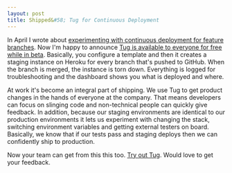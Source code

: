```yaml
---
layout: post
title: Shipped&#58; Tug for Continuous Deployment
---
```


In April I wrote about [experimenting with continuous deployment for feature branches](/2013/05/06/experimenting-with-continuous-deployment-for-feature-branches). Now I'm happy to announce [Tug is available to everyone for free while in beta](https://tugapp.com). Basically, you configure a template and then it creates a staging instance on Heroku for every branch that's pushed to GitHub. When the branch is merged, the instance is torn down. Everything is logged for troubleshooting and the dashboard shows you what is deployed and where.

At work it's become an integral part of shipping. We use Tug to get product changes in the hands of everyone at the company. That means developers can focus on slinging code and non-technical people can quickly give feedback. In addition, because our staging environments are identical to our production environments it lets us experiment with changing the stack, switching environment variables and getting external testers on board. Basically, we know that if our tests pass and staging deploys then we can confidently ship to production.

Now your team can get from this this too. [Try out Tug](https://tugapp.com). Would love to get your feedback.
